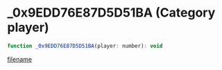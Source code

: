 # _0x9EDD76E87D5D51BA (Category player)

```js
function _0x9EDD76E87D5D51BA(player: number): void
```

[filename](_0x9EDD76E87D5D51BA_m.md ':include')